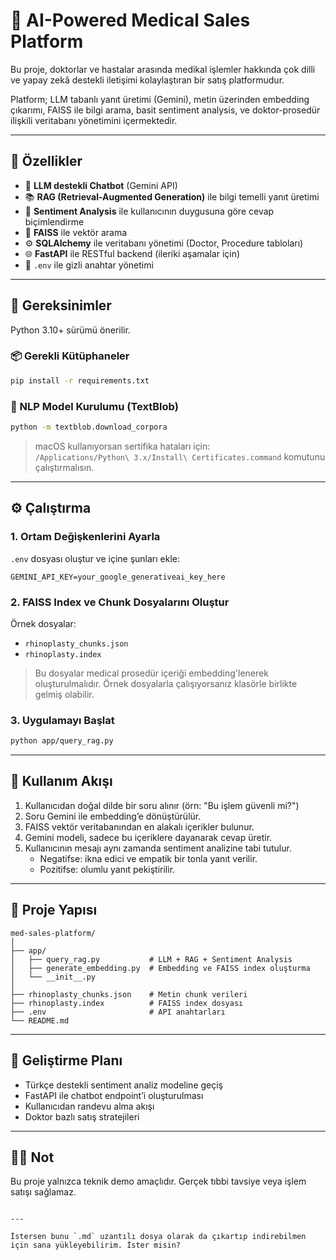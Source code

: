 
# 🏥 AI-Powered Medical Sales Platform

Bu proje, doktorlar ve hastalar arasında medikal işlemler hakkında çok dilli ve yapay zekâ destekli iletişimi kolaylaştıran bir satış platformudur. 

Platform; LLM tabanlı yanıt üretimi (Gemini), metin üzerinden embedding çıkarımı, FAISS ile bilgi arama, basit sentiment analysis, ve doktor-prosedür ilişkili veritabanı yönetimini içermektedir.

---

## 🚀 Özellikler

- 💬 **LLM destekli Chatbot** (Gemini API)
- 📚 **RAG (Retrieval-Augmented Generation)** ile bilgi temelli yanıt üretimi
- 🧠 **Sentiment Analysis** ile kullanıcının duygusuna göre cevap biçimlendirme
- 📂 **FAISS** ile vektör arama
- ⚙️ **SQLAlchemy** ile veritabanı yönetimi (Doctor, Procedure tabloları)
- 🌐 **FastAPI** ile RESTful backend (ileriki aşamalar için)
- 🔐 `.env` ile gizli anahtar yönetimi

---

## 🔧 Gereksinimler

Python 3.10+ sürümü önerilir.

### 📦 Gerekli Kütüphaneler

```bash
pip install -r requirements.txt
```

### 🧠 NLP Model Kurulumu (TextBlob)

```bash
python -m textblob.download_corpora
```

> macOS kullanıyorsan sertifika hataları için:  
> `/Applications/Python\ 3.x/Install\ Certificates.command` komutunu çalıştırmalısın.

---

## ⚙️ Çalıştırma

### 1. Ortam Değişkenlerini Ayarla

`.env` dosyası oluştur ve içine şunları ekle:

```
GEMINI_API_KEY=your_google_generativeai_key_here
```

### 2. FAISS Index ve Chunk Dosyalarını Oluştur

Örnek dosyalar:

- `rhinoplasty_chunks.json`
- `rhinoplasty.index`

> Bu dosyalar medical prosedür içeriği embedding'lenerek oluşturulmalıdır. Örnek dosyalarla çalışıyorsanız klasörle birlikte gelmiş olabilir.

### 3. Uygulamayı Başlat

```bash
python app/query_rag.py
```

---

## 💬 Kullanım Akışı

1. Kullanıcıdan doğal dilde bir soru alınır (örn: "Bu işlem güvenli mi?")
2. Soru Gemini ile embedding’e dönüştürülür.
3. FAISS vektör veritabanından en alakalı içerikler bulunur.
4. Gemini modeli, sadece bu içeriklere dayanarak cevap üretir.
5. Kullanıcının mesajı aynı zamanda sentiment analizine tabi tutulur.
   - Negatifse: ikna edici ve empatik bir tonla yanıt verilir.
   - Pozitifse: olumlu yanıt pekiştirilir.

---

## 📁 Proje Yapısı

```
med-sales-platform/
│
├── app/
│   ├── query_rag.py           # LLM + RAG + Sentiment Analysis
│   ├── generate_embedding.py  # Embedding ve FAISS index oluşturma
│   └── __init__.py
│
├── rhinoplasty_chunks.json    # Metin chunk verileri
├── rhinoplasty.index          # FAISS index dosyası
├── .env                       # API anahtarları
└── README.md
```

---

## 🧪 Geliştirme Planı

- Türkçe destekli sentiment analiz modeline geçiş
- FastAPI ile chatbot endpoint’i oluşturulması
- Kullanıcıdan randevu alma akışı
- Doktor bazlı satış stratejileri

---

## 🧑‍⚕️ Not

Bu proje yalnızca teknik demo amaçlıdır. Gerçek tıbbi tavsiye veya işlem satışı sağlamaz.
```

---

İstersen bunu `.md` uzantılı dosya olarak da çıkartıp indirebilmen için sana yükleyebilirim. İster misin?